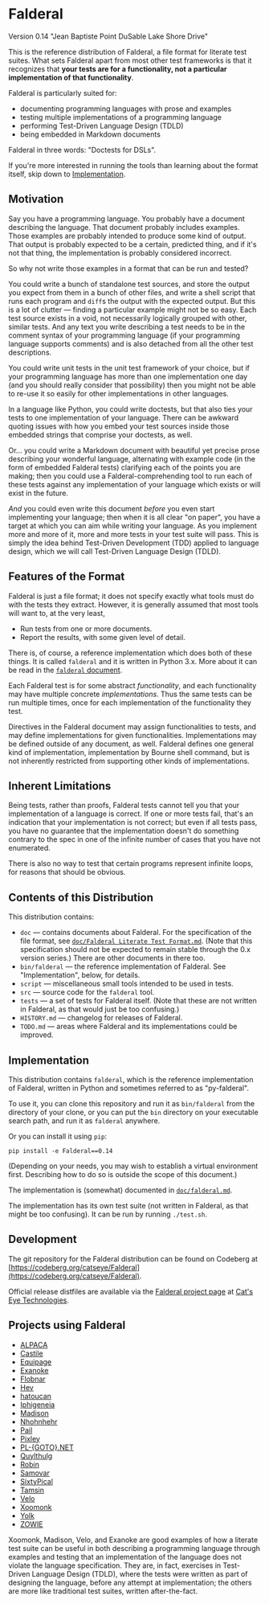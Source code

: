 Falderal
========

Version 0.14 "Jean Baptiste Point DuSable Lake Shore Drive"

This is the reference distribution of Falderal, a file format for literate
test suites.  What sets Falderal apart from most other test frameworks is
that it recognizes that **your tests are for a functionality, not a particular
implementation of that functionality**.

Falderal is particularly suited for:

*   documenting programming languages with prose and examples
*   testing multiple implementations of a programming language
*   performing Test-Driven Language Design (TDLD)
*   being embedded in Markdown documents

Falderal in three words: "Doctests for DSLs".

If you're more interested in running the tools than learning about the format
itself, skip down to [Implementation](#implementation).

Motivation
----------

Say you have a programming language.  You probably have a document describing
the language.  That document probably includes examples.  Those examples are
probably intended to produce some kind of output.  That output is probably
expected to be a certain, predicted thing, and if it's not that thing, the
implementation is probably considered incorrect.

So why not write those examples in a format that can be run and tested?

You could write a bunch of standalone test sources, and store the output you
expect from them in a bunch of other files, and write a shell script that runs
each program and `diff`s the output with the expected output.  But this is a
lot of clutter — finding a particular example might not be so easy.  Each
test source exists in a void, not necessarily logically grouped with other,
similar tests.  And any text you write describing a test needs to be in the
comment syntax of your programming language (if your programming language
supports comments) and is also detached from all the other test descriptions.

You could write unit tests in the unit test framework of your choice, but
if your programming language has more than one implementation one day (and
you should really consider that possibility) then you might not be able to
re-use it so easily for other implementations in other languages.

In a language like Python, you could write doctests, but that also ties your
tests to one implementation of your language.  There can be awkward
quoting issues with how you embed your test sources inside those embedded
strings that comprise your doctests, as well.

Or... you could write a Markdown document with beautiful yet precise prose
describing your wonderful language, alternating with example code (in the
form of embedded Falderal tests) clarifying each of the points you are
making; then you could use a Falderal-comprehending tool to run each of these
tests against any implementation of your language which exists or will exist
in the future.

*And* you could even write this document *before* you even start implementing
your language; then when it is all clear "on paper", you have a target at
which you can aim while writing your language.  As you implement more and more
of it, more and more tests in your test suite will pass.  This is simply the
idea behind Test-Driven Development (TDD) applied to language design, which we
will call Test-Driven Language Design (TDLD).

Features of the Format
----------------------

Falderal is just a file format; it does not specify exactly what tools must
do with the tests they extract.  However, it is generally assumed that most
tools will want to, at the very least,

*   Run tests from one or more documents.
*   Report the results, with some given level of detail.

There is, of course, a reference implementation which does both of these
things.  It is called `falderal` and it is written in Python 3.x.  More
about it can be read in the [`falderal` document](doc/falderal.md).

Each Falderal test is for some abstract _functionality_, and each
functionality may have multiple concrete _implementations_.  Thus the same
tests can be run multiple times, once for each implementation of the
functionality they test.

Directives in the Falderal document may assign functionalities to tests,
and may define implementations for given functionalities.  Implementations
may be defined outside of any document, as well.  Falderal defines one
general kind of implementation, implementation by Bourne shell command, but
is not inherently restricted from supporting other kinds of implementations.

Inherent Limitations
--------------------

Being tests, rather than proofs, Falderal tests cannot tell you that your
implementation of a language is correct.  If one or more tests fail, that's
an indication that your implementation is not correct; but even if all tests
pass, you have no guarantee that the implementation doesn't do something
contrary to the spec in one of the infinite number of cases that you have not
enumerated.

There is also no way to test that certain programs represent infinite loops,
for reasons that should be obvious.

Contents of this Distribution
-----------------------------

This distribution contains:

*   `doc` — contains documents about Falderal.  For the specification of
    the file format, see
    [`doc/Falderal Literate Test Format.md`](doc/Falderal%20Literate%20Test%20Format.md).
    (Note that this specification should not be expected to remain stable
    through the 0.x version series.)  There are other documents in there too.
*   `bin/falderal` — the reference implementation of Falderal.
    See "Implementation", below, for details.
*   `script` — miscellaneous small tools intended to be used in tests.
*   `src` — source code for the `falderal` tool.
*   `tests` — a set of tests for Falderal itself.  (Note that these are not
    written in Falderal, as that would just be too confusing.)
*   `HISTORY.md` — changelog for releases of Falderal.
*   `TODO.md` — areas where Falderal and its implementations could be
    improved.

Implementation
--------------

This distribution contains `falderal`, which is the reference implementation
of Falderal, written in Python and sometimes referred to as "py-falderal".

To use it, you can clone this repository and run it as `bin/falderal`
from the directory of your clone, or you can put the `bin` directory
on your executable search path, and run it as `falderal` anywhere.

Or you can install it using `pip`:

    pip install -e Falderal==0.14

(Depending on your needs, you may wish to establish a virtual environment
first.  Describing how to do so is outside the scope of this document.)

The implementation is (somewhat) documented in
[`doc/falderal.md`](doc/falderal.md).

The implementation has its own test suite (not written in Falderal, as
that might be too confusing).  It can be run by running `./test.sh`.

Development
-----------

The git repository for the Falderal distribution can be found on Codeberg at
[https://codeberg.org/catseye/Falderal](https://codeberg.org/catseye/Falderal).

Official release distfiles are available via the
[Falderal project page](http://catseye.tc/node/Falderal) at
[Cat's Eye Technologies](http://catseye.tc/).

Projects using Falderal
-----------------------

*   [ALPACA](https://catseye.tc/node/ALPACA)
*   [Castile](https://catseye.tc/node/Castile)
*   [Equipage](https://catseye.tc/node/Equipage)
*   [Exanoke](https://catseye.tc/node/Exanoke)
*   [Flobnar](https://catseye.tc/node/Flobnar)
*   [Hev](https://catseye.tc/node/Hev)
*   [hatoucan](https://catseye.tc/node/hatoucan)
*   [Iphigeneia](https://catseye.tc/node/Iphigeneia)
*   [Madison](https://catseye.tc/node/Madison)
*   [Nhohnhehr](https://catseye.tc/node/Nhohnhehr)
*   [Pail](https://catseye.tc/node/Pail)
*   [Pixley](https://catseye.tc/node/Pixley)
*   [PL-{GOTO}.NET](https://catseye.tc/node/PL-{GOTO}.NET)
*   [Quylthulg](https://catseye.tc/node/Quylthulg)
*   [Robin](https://catseye.tc/node/Robin)
*   [Samovar](https://catseye.tc/node/Samovar)
*   [SixtyPical](https://catseye.tc/node/SixtyPical)
*   [Tamsin](https://catseye.tc/node/Tamsin)
*   [Velo](https://catseye.tc/node/Velo)
*   [Xoomonk](https://catseye.tc/node/Xoomonk)
*   [Yolk](https://catseye.tc/node/Yolk)
*   [ZOWIE](https://catseye.tc/node/ZOWIE)

Xoomonk, Madison, Velo, and Exanoke are good examples of how a literate
test suite can be useful in both describing a programming language through
examples and testing that an implementation of the language does not violate
the language specification.  They are, in fact, exercises in Test-Driven
Language Design (TDLD), where the tests were written as part of designing the
language, before any attempt at implementation; the others are more like
traditional test suites, written after-the-fact.
